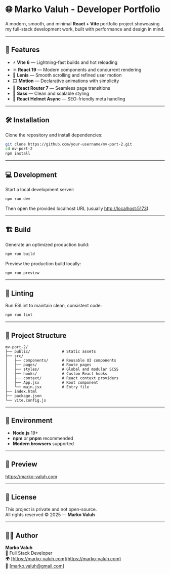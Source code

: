 # 🌐 Marko Valuh - Developer Portfolio

A modern, smooth, and minimal **React + Vite** portfolio project showcasing my full-stack development work, built with performance and design in mind.

---

## 🚀 Features

- ⚡ **Vite 6** — Lightning-fast builds and hot reloading  
- ⚛️ **React 19** — Modern components and concurrent rendering  
- 💫 **Lenis** — Smooth scrolling and refined user motion  
- 🎞️ **Motion** — Declarative animations with simplicity  
- 🧭 **React Router 7** — Seamless page transitions  
- 🎨 **Sass** — Clean and scalable styling  
- 🧠 **React Helmet Async** — SEO-friendly meta handling  

---

## 🛠️ Installation

Clone the repository and install dependencies:

```bash
git clone https://github.com/your-username/mv-port-2.git
cd mv-port-2
npm install
```

---

## 💻 Development

Start a local development server:

```bash
npm run dev
```

Then open the provided localhost URL (usually [http://localhost:5173](http://localhost:5173)).

---

## 🏗️ Build

Generate an optimized production build:

```bash
npm run build
```

Preview the production build locally:

```bash
npm run preview
```

---

## 🧹 Linting

Run ESLint to maintain clean, consistent code:

```bash
npm run lint
```

---

## 📂 Project Structure

```
mv-port-2/
├── public/              # Static assets
├── src/
│   ├── components/      # Reusable UI components
│   ├── pages/           # Route pages
│   ├── styles/          # Global and modular SCSS
│   ├── hooks/           # Custom React hooks
│   ├── context/         # React context providers
│   ├── App.jsx          # Root component
│   └── main.jsx         # Entry file
├── index.html
├── package.json
└── vite.config.js
```

---

## 🌱 Environment

- **Node.js** 19+  
- **npm** or **pnpm** recommended  
- **Modern browsers** supported

---

## 📸 Preview

https://marko-valuh.com

---

## 📜 License

This project is private and not open-source.  
All rights reserved © 2025 — **Marko Valuh**

---

## 👨‍💻 Author

**Marko Valuh**  
💼 Full Stack Developer  
🌍 [https://marko-valuh.com](https://marko-valuh.com)  
📧 [marko.valuh@gmail.com]
